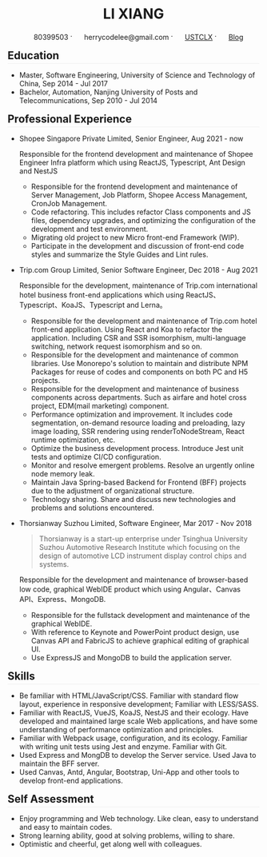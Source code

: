  <center>
     <h1>LI XIANG</h1>
     <div>
         <span>
             <img src="../assets/phone-solid.svg" width="16px" style="vertical-align:middle">
             <span style="vertical-align:middle">80399503</span>
         </span>
         ·
         <span>
             <img src="../assets/envelope-solid.svg" width="16px" style="vertical-align:middle">
             <span style="vertical-align:middle">herrycodelee@gmail.com</span>
         </span>
         ·
         <span>
             <img src="../assets/github-brands.svg" width="16px" style="vertical-align:middle">
             <a href="https://github.com/USTCLX" style="vertical-align:middle">USTCLX</a>
         </span>
         ·
         <span>
             <img src="../assets/rss-solid.svg" width="16px" style="vertical-align:middle">
             <a href="https://ustclx.github.io/" style="vertical-align:middle">Blog</a>
         </span>
     </div>
 </center>

<h2 style="margin:16px 0 0 0;padding-bottom:3px;border-bottom:1px solid rgb(238, 238, 238)">
    <span style="vertical-align:middle">Education</span>
</h2>

- Master, Software Engineering, University of Science and Technology of China, Sep 2014 - Jul 2017
- Bachelor, Automation, Nanjing University of Posts and Telecommunications, Sep 2010 - Jul 2014

<h2 style="margin:16px 0 0 0;padding-bottom:3px;border-bottom:1px solid rgb(238, 238, 238)">
    <span style="vertical-align:middle">Professional Experience</span>
</h2>

- Shopee Singapore Private Limited, Senior Engineer, Aug 2021 - now

  Responsible for the frontend development and maintenance of Shopee Engineer Infra platform which using ReactJS, Typescript, Ant Design and NestJS

  - Responsible for the frontend development and maintenance of Server Management, Job Platform, Shopee Access Management, CronJob Management.
  - Code refactoring. This includes refactor Class components and JS files, dependency upgrades, and optimizing the configuration of the development and test environment.
  - Migrating old project to new Micro front-end Framework (WIP).
  - Participate in the development and discussion of front-end code styles and summarize the Style Guides and Lint rules.

- Trip.com Group Limited, Senior Software Engineer, Dec 2018 - Aug 2021

  Responsible for the development, maintenance of Trip.com international hotel business front-end applications which using ReactJS、Typescript、KoaJS、Typescript and Lerna。

  - Responsible for the development and maintenance of Trip.com hotel front-end application. Using React and Koa to refactor the application. Including CSR and SSR isomorphism, multi-language switching, network request isomorphism and so on.
  - Responsible for the development and maintenance of common libraries. Use Monorepo's solution to maintain and distribute NPM Packages for reuse of codes and components on both PC and H5 projects.
  - Responsible for the development and maintenance of business components across departments. Such as airfare and hotel cross project, EDM(mail marketing) component.
  - Performance optimization and improvement. It includes code segmentation, on-demand resource loading and preloading, lazy image loading, SSR rendering using renderToNodeStream, React runtime optimization, etc.
  - Optimize the business development process. Introduce Jest unit tests and optimize CI/CD configuration.
  - Monitor and resolve emergent problems. Resolve an urgently online node memory leak.
  - Maintain Java Spring-based Backend for Frontend (BFF) projects due to the adjustment of organizational structure.
  - Technology sharing. Share and discuss new technologies and problems and solutions encountered.

- Thorsianway Suzhou Limited, Software Engineer, Mar 2017 - Nov 2018

  > Thorsianway is a start-up enterprise under Tsinghua University Suzhou Automotive Research Institute which focusing on the design of automotive LCD instrument display control chips and systems.

  Responsible for the development and maintenance of browser-based low code, graphical WebIDE product which using Angular、Canvas API、Express、MongoDB.

  - Responsible for the fullstack development and maintenance of the graphical WebIDE.
  - With reference to Keynote and PowerPoint product design, use Canvas API and FabricJS to achieve graphical editing of graphical UI.
  - Use ExpressJS and MongoDB to build the application server.

<h2 style="margin:16px 0 0 0;padding-bottom:3px;border-bottom:1px solid rgb(238, 238, 238)">
    <span style="vertical-align:middle">Skills</span>
</h2>

- Be familiar with HTML/JavaScript/CSS. Familiar with standard flow layout, experience in responsive development; Familiar with LESS/SASS.
- Familiar with ReactJS, VueJS, KoaJS, NestJS and their ecology. Have developed and maintained large scale Web applications, and have some understanding of performance optimization and principles.
- Familiar with Webpack usage, configuration, and its ecology. Familiar with writing unit tests using Jest and enzyme. Familiar with Git.
- Used Express and MongDB to develop the Server service. Used Java to maintain the BFF server.
- Used Canvas, Antd, Angular, Bootstrap, Uni-App and other tools to develop front-end applications.

<h2 style="margin:16px 0 0 0;padding-bottom:3px;border-bottom:1px solid rgb(238, 238, 238)">
    <span style="vertical-align:middle">Self Assessment</span>
</h2>

- Enjoy programming and Web technology. Like clean, easy to understand and easy to maintain codes.
- Strong learning ability, good at solving problems, willing to share.
- Optimistic and cheerful, get along well with colleagues.
